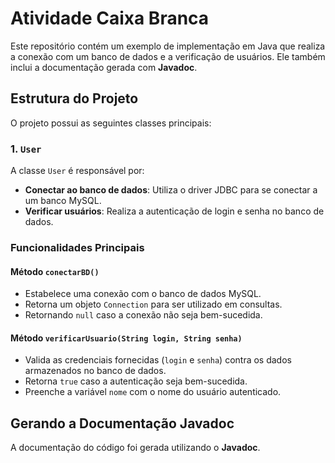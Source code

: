 # Atividade Caixa Branca

Este repositório contém um exemplo de implementação em Java que realiza a conexão com um banco de dados e a verificação de usuários. Ele também inclui a documentação gerada com **Javadoc**.

## Estrutura do Projeto

O projeto possui as seguintes classes principais:

### 1. `User`
A classe `User` é responsável por:
- **Conectar ao banco de dados**: Utiliza o driver JDBC para se conectar a um banco MySQL.
- **Verificar usuários**: Realiza a autenticação de login e senha no banco de dados.

### Funcionalidades Principais
#### Método `conectarBD()`
- Estabelece uma conexão com o banco de dados MySQL.
- Retorna um objeto `Connection` para ser utilizado em consultas.
- Retornando `null` caso a conexão não seja bem-sucedida.

#### Método `verificarUsuario(String login, String senha)`
- Valida as credenciais fornecidas (`login` e `senha`) contra os dados armazenados no banco de dados.
- Retorna `true` caso a autenticação seja bem-sucedida.
- Preenche a variável `nome` com o nome do usuário autenticado.

## Gerando a Documentação Javadoc

A documentação do código foi gerada utilizando o **Javadoc**.


